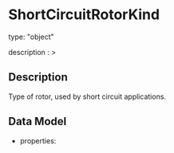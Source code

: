 # ShortCircuitRotorKind
type: "object"
description : >
## Description
Type of rotor, used by short circuit applications.

## Data Model
  - properties:
